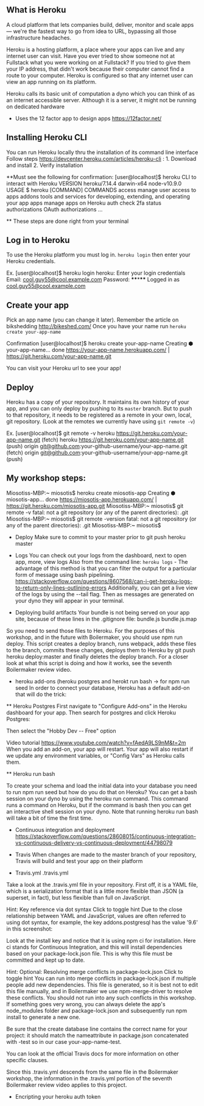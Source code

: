 ## What is Heroku

A cloud platform that lets companies build, deliver, monitor and scale apps — we're the fastest way to go from idea to URL, bypassing all those infrastructure headaches.

Heroku is a hosting platform, a place where your apps can live and any internet user can visit. Have you ever tried to show someone not at Fullstack what you were working on at Fullstack? If you tried to give them your IP address, that didn't work because their computer cannot find a route to your computer. Heroku is configured so that any internet user can view an app running on its platform.

Heroku calls its basic unit of computation a dyno which you can think of as an internet accessible server. Although it is a server, it might not be running on dedicated hardware

- Uses the 12 factor app to design apps https://12factor.net/

## Installing Heroku CLI

You can run Heroku locally thru the installation of its command line interface
Follow steps https://devcenter.heroku.com/articles/heroku-cli : 1. Download and install 2. Verify installation

\*\*Must see the following for confirmation:
[user@localhost]$ heroku
CLI to interact with Heroku
VERSION
heroku/7.14.4 darwin-x64 node-v10.9.0
USAGE
$ heroku [COMMAND]
COMMANDS
access manage user access to apps
addons tools and services for developing, extending, and operating your app
apps manage apps on Heroku
auth check 2fa status
authorizations OAuth authorizations
...

\*\* These steps are done right from your terminal

## Log in to Heroku

To use the Heroku platform you must log in. `heroku login` then enter your Heroku credentials.

Ex.
[user@localhost]\$ heroku login
heroku: Enter your login credentials
Email: cool.guy55@cool.example.com
Password: **\*\***\***\*\***
Logged in as cool.guy55@cool.example.com

## Create your app

Pick an app name (you can change it later). Remember the article on bikshedding http://bikeshed.com/
Once you have your name run `heroku create your-app-name`

Confirmation
[user@localhost]\$ heroku create your-app-name
Creating ⬢ your-app-name... done
https://your-app-name.herokuapp.com/ | https://git.heroku.com/your-app-name.git

You can visit your Heroku url to see your app!

## Deploy

Heroku has a copy of your repository. It maintains its own history of your app, and you can only deploy by pushing to its `master` branch. But to push to that repository, it needs to be registered as a remote in your own, local, git repository. (Look at the remotes we currently have using `git remote -v`)

Ex.
[user@localhost]\$ git remote -v
heroku https://git.heroku.com/your-app-name.git (fetch)
heroku https://git.heroku.com/your-app-name.git (push)
origin git@github.com:your-github-username/your-app-name.git (fetch)
origin git@github.com:your-github-username/your-app-name.git (push)

## My workshop steps:

Miosotiss-MBP:~ miosotis$ heroku create miosotis-app
Creating ⬢ miosotis-app... done
https://miosotis-app.herokuapp.com/ | https://git.heroku.com/miosotis-app.git
Miosotiss-MBP:~ miosotis$ git remote -v
fatal: not a git repository (or any of the parent directories): .git
Miosotiss-MBP:~ miosotis$ git remote -version
fatal: not a git repository (or any of the parent directories): .git
Miosotiss-MBP:~ miosotis$

- Deploy
  Make sure to commit to your master prior to git push heroku master

- Logs
  You can check out your logs from the dashboard, next to open app, more, view logs
  Also from the command line: `heroku logs` - The advantage of this method is that you can filter the output for a particular form of message using bash pipelining. https://stackoverflow.com/questions/8607568/can-i-get-heroku-logs-to-return-only-lines-outlining-errors Additionally, you can get a live view of the logs by using the --tail flag. Then as messages are generated on your dyno they will appear in your terminal.

- Deploying build artifacts
  Your bundle is not being served on your app site, because of these lines in the .gitignore file: bundle.js bundle.js.map

So you need to send those files to Heroku. For the purposes of this workshop, and in the future with Boilermaker, you should use npm run deploy. This script creates a deploy branch, runs webpack, adds these files to the branch, commits these changes, deploys them to Heroku by git push heroku deploy:master and finally deletes the deploy branch. For a closer look at what this script is doing and how it works, see the seventh Boilermaker review video.

- heroku add-ons (heroku postgres and herokt run bash -> for npm run seed
  In order to connect your database, Heroku has a default add-on that will do the trick:

\*\* Heroku Postgres
First navigate to "Configure Add-ons" in the Heroku dashboard for your app. Then search for postgres and click Heroku Postgres:

Then select the "Hobby Dev -- Free" option

Video tutorial https://www.youtube.com/watch?v=fAedA9LS9nM&t=2m
When you add an add-on, your app will restart. Your app will also restart if we update any environment variables, or "Config Vars" as Heroku calls them.

\*\* Heroku run bash

To create your schema and load the initial data into your database you need to run npm run seed but how do you do that on Heroku? You can get a bash session on your dyno by using the heroku run command. This command runs a command on Heroku, but if the command is bash then you can get an interactive shell session on your dyno. Note that running heroku run bash will take a bit of time the first time.

- Continuous integration and deployment
  https://stackoverflow.com/questions/28608015/continuous-integration-vs-continuous-delivery-vs-continuous-deployment/44798079

- Travis
  When changes are made to the master branch of your repository, Travis will build and test your app on their platform

- Travis.yml
  .travis.yml

Take a look at the .travis.yml file in your repository. First off, it is a YAML file, which is a serialization format that is a little more flexible than JSON (a superset, in fact), but less flexible than full on JavaScript.

Hint:
Key reference via dot syntax
Click to toggle hint
Due to the close relationship between YAML and JavaScript, values are often referred to using dot syntax, for example, the key addons.postgresql has the value '9.6' in this screenshot:

Look at the install key and notice that it is using npm ci for installation. Here ci stands for Continuous Integration, and this will install dependencies based on your package-lock.json file. This is why this file must be committed and kept up to date.

Hint:
Optional: Resolving merge conflicts in package-lock.json
Click to toggle hint
You can run into merge conflicts in package-lock.json if multiple people add new dependencies. This file is generated, so it is best not to edit this file manually, and in Boilermaker we use npm-merge-driver to resolve these conflicts. You should not run into any such conflicts in this workshop. If something goes very wrong, you can always delete the app's node_modules folder and package-lock.json and subsequently run npm install to generate a new one.

Be sure that the create database line contains the correct name for your project: it should match the nameattribute in package.json concatenated with -test so in our case your-app-name-test.

You can look at the official Travis docs for more information on other specific clauses.

Since this .travis.yml descends from the same file in the Boilermaker workshop, the information in the .travis.yml portion of the seventh Boilermaker review video applies to this project.

- Encripting your heroku auth token
